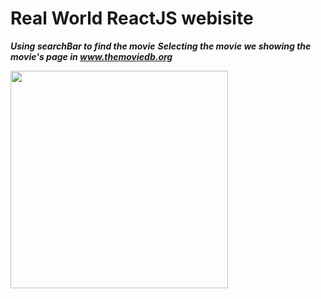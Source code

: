# Real World ReactJS webisite

***Using searchBar to find the movie***
***Selecting the movie we showing the movie's page in www.themoviedb.org***

<img src="https://pavlosnicolaoublog.files.wordpress.com/2018/05/screen-shot-2018-05-15-at-14-34-08.png" width="348">

